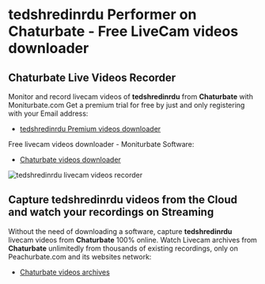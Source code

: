 # tedshredinrdu Performer on Chaturbate - Free LiveCam videos downloader

## Chaturbate Live Videos Recorder

Monitor and record livecam videos of **tedshredinrdu** from **Chaturbate** with Moniturbate.com
Get a premium trial for free by just and only registering with your Email address:
* [tedshredinrdu Premium videos downloader](https://moniturbate.com/request-demo-licence-key.html)

Free livecam videos downloader - Moniturbate Software:
* [Chaturbate videos downloader](https://moniturbate.com/moniturbate-download-software.html)

![tedshredinrdu livecam videos recorder](https://peachurnet.com/templates/moniturbate-software.png)


## Capture tedshredinrdu videos from the Cloud and watch your recordings on Streaming

Without the need of downloading a software, capture **tedshredinrdu** livecam videos from **Chaturbate** 100% online.
Watch Livecam archives from **Chaturbate** unlimitedly from thousands of existing recordings, only on Peachurbate.com and its websites network:
* [Chaturbate videos archives](https://peachurnet.com/)